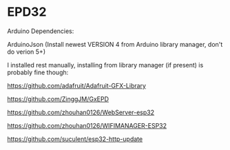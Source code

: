 # EPD32

Arduino Dependencies:

ArduinoJson
(Install newest VERSION 4 from Arduino library manager, don't do verion 5+)

I installed rest manually, installing from library manager (if present) is probably fine though:

https://github.com/adafruit/Adafruit-GFX-Library

https://github.com/ZinggJM/GxEPD

https://github.com/zhouhan0126/WebServer-esp32

https://github.com/zhouhan0126/WIFIMANAGER-ESP32

https://github.com/suculent/esp32-http-update
